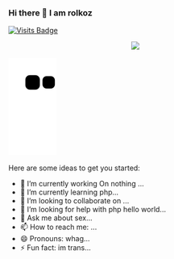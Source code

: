 ### Hi there 👋 I am rolkoz
[![Visits Badge](https://badges.pufler.dev/visits/rolkoztm/rolkoztm)](https://badges.pufler.dev)
<p align="center">
<img src="https://discord.c99.nl/widget/theme-4/642766253941063701.png">

![github contribution grid snake animation](https://raw.githubusercontent.com/rolkoztm/rolkoztm/output/github-contribution-grid-snake.svg)


Here are some ideas to get you started:

- 🔭 I’m currently working On nothing ...
- 🌱 I’m currently learning php...
- 👯 I’m looking to collaborate on ...
- 🤔 I’m looking for help with php hello world...
- 💬 Ask me about sex...
- 📫 How to reach me: ...
- 😄 Pronouns: whag...
- ⚡ Fun fact: im trans...
